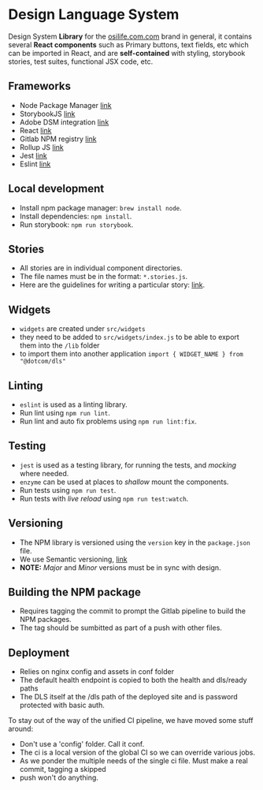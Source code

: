 # Design Language System

Design System **Library** for the [osilife.com.com](osilife.com.com) brand in general, it contains several **React components** such as Primary buttons, text fields, etc which can be imported in React, and are **self-contained** with styling, storybook stories, test suites, functional JSX code, etc.

## Frameworks

- Node Package Manager [link](https://www.npmjs.com/)
- StorybookJS [link](https://storybook.js.org/)
- Adobe DSM integration [link](https://support.invisionapp.com/hc/en-us/articles/360028510211-Configuring-the-Storybook-DSM-Integration)
- React [link](https://reactjs.org/)
- Gitlab NPM registry [link](https://docs.gitlab.com/ee/user/packages/npm_registry/)
- Rollup JS [link](https://rollupjs.org/guide/en/)
- Jest [link](https://jestjs.io/)
- Eslint [link](https://eslint.org/)

## Local development

- Install npm package manager: `brew install node`.
- Install dependencies: `npm install`.
- Run storybook: `npm run storybook`.

## Stories

- All stories are in individual component directories.
- The file names must be in the format: `*.stories.js`.
- Here are the guidelines for writing a particular story: [link](https://storybook.js.org/docs/guides/guide-react/#step-4-write-your-stories).

## Widgets

- `widgets` are created under `src/widgets`
- they need to be added to `src/widgets/index.js` to be able to export them into the `/lib` folder
- to import them into another application `import { WIDGET_NAME } from "@dotcom/dls"`

## Linting

- `eslint` is used as a linting library.
- Run lint using `npm run lint`.
- Run lint and auto fix problems using `npm run lint:fix`.

## Testing

- `jest` is used as a testing library, for running the tests, and _mocking_ where needed.
- `enzyme` can be used at places to _shallow_ mount the components.
- Run tests using `npm run test`.
- Run tests with _live reload_ using `npm run test:watch`.

## Versioning

- The NPM library is versioned using the `version` key in the `package.json` file.
- We use Semantic versioning, [link](https://semver.org/)
- **NOTE:** _Major_ and _Minor_ versions must be in sync with design.

## Building the NPM package

- Requires tagging the commit to prompt the Gitlab pipeline to build the NPM packages.
- The tag should be sumbitted as part of a push with other files.

## Deployment

- Relies on nginx config and assets in conf folder
- The default health endpoint is copied to both the health and dls/ready paths
- The DLS itself at the /dls path of the deployed site and is password protected with basic auth.

To stay out of the way of the unified CI pipeline, we have moved some stuff around:

- Don't use a 'config' folder. Call it conf.
- The ci is a local version of the global CI so we can override various jobs.
- As we ponder the multiple needs of the single ci file. Must make a real commit, tagging a skipped
- push won't do anything.
